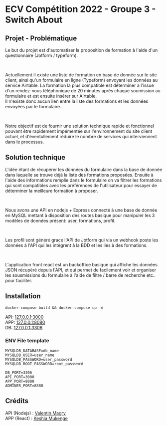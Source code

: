 # ECV Compétition 2022 - Groupe 3 - Switch About

## Projet - Problématique

Le but du projet est d'automatiser la proposition de formation à l'aide d'un questionnaire (Jotform / typeform).

<br>

Actuellement il existe une liste de formation en base de donnée sur le site client, ainsi qu'un formulaire en ligne (Typeform) envoyant les données au service Airtable. La formation la plus compatible est déterminer à l'issue d'un rendez-vous téléphonique de 20 minutes après chaque soumission au formulaire et est ensuite insérer sur Airtable. <br>
Il n'existe donc aucun lien entre la liste des formations et les données envoyées par le formulaire.

<br>

Notre objectif est de fournir une solution technique rapide et fonctionnel pouvant être rapidement impémentée sur l'environnement du site client actuel, et d'éventullement réduire le nombre de services qui interviennent dans le processus.

## Solution technique

L'idée étant de récupérer les données du formulaire dans la base de donnée dans laquelle se trouve déjà la liste des formations proposées. Ensuite à l'aide des informations remplie dans le formulaire on va filtrer les formations qui sont compatibles avec les préférences de l'utilisateur pour essayer de déterminer la meilleure formation à proposer.

<br>

Nous avons une API en nodejs + Express connecté à une base de donnée en MySQL mettant à disposition des routes basique pour manipuler les 3 modèles de données présent: user, formations, profil. 

<br>

Les profil sont généré grace l'API de Jotform qui via un webhook poste les données à l'API qui les intègrent à la BDD et les lies à des formations. 

<br>

L'application front react est un backoffice basique qui affiche les données JSON récupéré depuis l'API, et qui permet de facilement voir et organiser les sousmissions du formulaire à l'aide de filtre / barre de recherche etc.. pour faciliter. 


## Installation

`docker-compose build && docker-compose up -d` <br>

API: [127.0.0.1:3000](http://127.0.0.1:3000) <br>
APP: [127.0.0.1:8080](http://127.0.0.1:8080) <br>
DB: [127.0.0.1:3306](http://127.0.0.1:3306) <br>

### ENV File template

```env
MYSQLDB_DATABASE=db_name
MYSQLDB_USER=user_name
MYSQLDB_PASSWORD=user_password
MYSQLDB_ROOT_PASSWORD=root_password

DB_PORT=3306
API_PORT=3000
APP_PORT=8080
ADMINER_PORT=8888
```


## Crédits

API (Nodejs) : [Valentin Magry](https://github.com/ValMgr) <br>
APP (React) : [Keshia Mukenge](https://github.com/keshiamukenge)